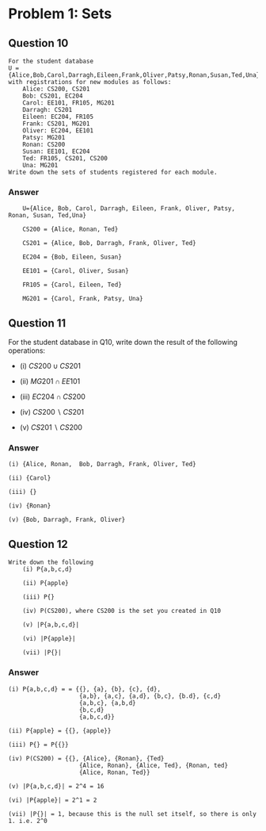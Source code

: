 # Problem 1: Sets

## Question 10
```
For the student database
U = {Alice,Bob,Carol,Darragh,Eileen,Frank,Oliver,Patsy,Ronan,Susan,Ted,Una}
with registrations for new modules as follows:
    Alice: CS200, CS201
    Bob: CS201, EC204
    Carol: EE101, FR105, MG201
    Darragh: CS201
    Eileen: EC204, FR105
    Frank: CS201, MG201
    Oliver: EC204, EE101
    Patsy: MG201
    Ronan: CS200
    Susan: EE101, EC204
    Ted: FR105, CS201, CS200
    Una: MG201
Write down the sets of students registered for each module.
```

### Answer

```
    U={Alice, Bob, Carol, Darragh, Eileen, Frank, Oliver, Patsy, Ronan, Susan, Ted,Una}

    CS200 = {Alice, Ronan, Ted}

    CS201 = {Alice, Bob, Darragh, Frank, Oliver, Ted}

    EC204 = {Bob, Eileen, Susan}

    EE101 = {Carol, Oliver, Susan}

    FR105 = {Carol, Eileen, Ted}

    MG201 = {Carol, Frank, Patsy, Una}
```

## Question 11

For the student database in Q10, write down the result of the following operations:
- (i) $CS200 \cup CS201$

- (ii) $MG201 \cap EE101$
- (iii) $EC204 \cap CS200$
- (iv) $CS200  \backslash CS201$
- (v) $CS201 \backslash CS200$

### Answer

    (i) {Alice, Ronan,  Bob, Darragh, Frank, Oliver, Ted}
    
    (ii) {Carol}
    
    (iii) {}
    
    (iv) {Ronan} 
    
    (v) {Bob, Darragh, Frank, Oliver}

## Question 12

```
Write down the following
    (i) P{a,b,c,d}
    
    (ii) P{apple}
    
    (iii) P{}
    
    (iv) P(CS200), where CS200 is the set you created in Q10
    
    (v) |P{a,b,c,d}|
    
    (vi) |P{apple}|
    
    (vii) |P{}|
```
### Answer

    (i) P{a,b,c,d} = = {{}, {a}, {b}, {c}, {d}, 
                        {a,b}, {a,c}, {a,d}, {b,c}, {b.d}, {c,d}
                        {a,b,c}, {a,b,d}
                        {b,c,d}
                        {a,b,c,d}}

    (ii) P{apple} = {{}, {apple}}

    (iii) P{} = P{{}}

    (iv) P(CS200) = {{}, {Alice}, {Ronan}, {Ted}
                        {Alice, Ronan}, {Alice, Ted}, {Ronan, ted}
                        {Alice, Ronan, Ted}}

    (v) |P{a,b,c,d}| = 2^4 = 16 
    
    (vi) |P{apple}| = 2^1 = 2

    (vii) |P{}| = 1, because this is the null set itself, so there is only 1. i.e. 2^0
